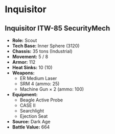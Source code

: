 # Inquisitor
## Inquisitor ITW-85 SecurityMech
- **Role:** Scout
- **Tech Base:** Inner Sphere (3120)
- **Chassis:** 35 tons (Industrial)
- **Movement:** 5 / 8
- **Armor:** 112
- **Heat Sinks:** 10 (10)
- **Weapons:**
  - ER Medium Laser
  - SRM 4 (ammo: 25)
  - Machine Gun × 2 (ammo: 100)
- **Equipment:**
  - Beagle Active Probe
  - CASE II
  - Searchlight
  - Ejection Seat
- **Source:** Dark Age
- **Battle Value:** 664

